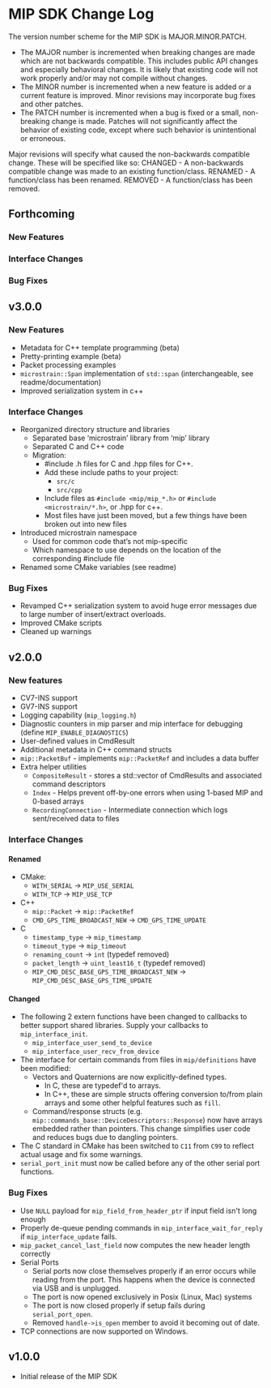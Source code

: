 
MIP SDK Change Log
==================

The version number scheme for the MIP SDK is MAJOR.MINOR.PATCH.

* The MAJOR number is incremented when breaking changes are made which are not backwards compatible.
  This includes public API changes and especially behavioral changes. It is likely that existing code
  will not work properly and/or may not compile without changes.
* The MINOR number is incremented when a new feature is added or a current feature is improved.
  Minor revisions may incorporate bug fixes and other patches.
* The PATCH number is incremented when a bug is fixed or a small, non-breaking change is made.
  Patches will not significantly affect the behavior of existing code, except where such behavior
  is unintentional or erroneous.

Major revisions will specify what caused the non-backwards compatible change. These will be specified like so:
CHANGED - A non-backwards compatible change was made to an existing function/class.
RENAMED - A function/class has been renamed.
REMOVED - A function/class has been removed.

Forthcoming
-----------
### New Features
### Interface Changes
### Bug Fixes

v3.0.0
------

### New Features
* Metadata for C++ template programming (beta)
* Pretty-printing example (beta)
* Packet processing examples
* `microstrain::Span` implementation of `std::span` (interchangeable, see readme/documentation)
* Improved serialization system in c++

### Interface Changes
* Reorganized directory structure and libraries
  * Separated base ‘microstrain’ library from ‘mip’ library
  * Separated C and C++ code
  * Migration:
    * #include .h files for C and .hpp files for C++.
    * Add these include paths to your project:
      * `src/c`
      * `src/cpp`
    * Include files as `#include <mip/mip_*.h>` or `#include <microstrain/*.h>`, or .hpp for c++.
    * Most files have just been moved, but a few things have been broken out into new files
* Introduced microstrain namespace
  * Used for common code that’s not mip-specific
  * Which namespace to use depends on the location of the corresponding #include file
* Renamed some CMake variables (see readme)

### Bug Fixes
* Revamped C++ serialization system to avoid huge error messages due to large number of insert/extract overloads.
* Improved CMake scripts
* Cleaned up warnings

v2.0.0
------

### New features
* CV7-INS support
* GV7-INS support
* Logging capability (`mip_logging.h`)
* Diagnostic counters in mip parser and mip interface for debugging (define `MIP_ENABLE_DIAGNOSTICS`)
* User-defined values in CmdResult
* Additional metadata in C++ command structs
* `mip::PacketBuf` - implements `mip::PacketRef` and includes a data buffer
* Extra helper utilities
  * `CompositeResult` - stores a std::vector of CmdResults and associated command descriptors
  * `Index` - Helps prevent off-by-one errors when using 1-based MIP and 0-based arrays
  * `RecordingConnection` - Intermediate connection which logs sent/received data to files

### Interface Changes

#### Renamed
* CMake:
  * `WITH_SERIAL` &rarr; `MIP_USE_SERIAL`
  * `WITH_TCP` &rarr; `MIP_USE_TCP`
* C++
  * `mip::Packet` &rarr; `mip::PacketRef`
  * `CMD_GPS_TIME_BROADCAST_NEW` &rarr; `CMD_GPS_TIME_UPDATE`
* C
  * `timestamp_type` &rarr; `mip_timestamp`
  * `timeout_type` &rarr; `mip_timeout`
  * `renaming_count` &rarr; `int` (typedef removed)
  * `packet_length` &rarr; `uint_least16_t` (typedef removed)
  * `MIP_CMD_DESC_BASE_GPS_TIME_BROADCAST_NEW` &rarr; `MIP_CMD_DESC_BASE_GPS_TIME_UPDATE`

#### Changed
* The following 2 extern functions have been changed to callbacks to better support shared libraries.
  Supply your callbacks to `mip_interface_init`.
  * `mip_interface_user_send_to_device`
  * `mip_interface_user_recv_from_device`
* The interface for certain commands from files in `mip/definitions` have been modified:
  * Vectors and Quaternions are now explicitly-defined types.
    * In C, these are typedef'd to arrays.
    * In C++, these are simple structs offering conversion to/from plain arrays and some
      other helpful features such as `fill`.
  * Command/response structs (e.g. `mip::commands_base::DeviceDescriptors::Response`) now have
    arrays embedded rather than pointers. This change simplifies user code and reduces bugs due
    to dangling pointers.
* The C standard in CMake has been switched to `C11` from `C99` to reflect actual usage and fix
  some warnings.
* `serial_port_init` must now be called before any of the other serial port functions.

### Bug Fixes
* Use `NULL` payload for `mip_field_from_header_ptr` if input field isn't long enough
* Properly de-queue pending commands in `mip_interface_wait_for_reply` if `mip_interface_update` fails.
* `mip_packet_cancel_last_field` now computes the new header length correctly
* Serial Ports
  * Serial ports now close themselves properly if an error occurs while reading from the port. This happens when the device is connected via USB and is unplugged.
  * The port is now opened exclusively in Posix (Linux, Mac) systems
  * The port is now closed properly if setup fails during `serial_port_open`.
  * Removed `handle->is_open` member to avoid it becoming out of date.
* TCP connections are now supported on Windows.


v1.0.0
------
* Initial release of the MIP SDK
